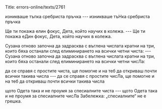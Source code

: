 Title: errors-online/texts/2761

изникваше тъпка сребриста пръчка --- изникваше тъНка сребриста пръчка

Ще ти покажа елин фокус, Дета, който научих в колежа. --- Ще ти покажа еДин фокус, Дета, който научих в колежа.

Сузана отново започна да задрасква с въглена числата кратни на три, които бяха останали след елиминирането на всички четни чиста: --- Сузана отново започна да задрасква с въглена числата кратни на три, които бяха останали след елиминирането на всички четни чисЛа:

да се справя с простите чиста, ще помогне и на теб да откриваш почти всички такива числа --- да се справя с простите чисЛа, ще помогне и на теб да откриваш почти всички такива числа

щото Одета така и не проумя за спесиалните чиста --- щото Одета така и не проумя за спесиалните чисЛа
Забележка: „спесиалните“ не е грешка.
